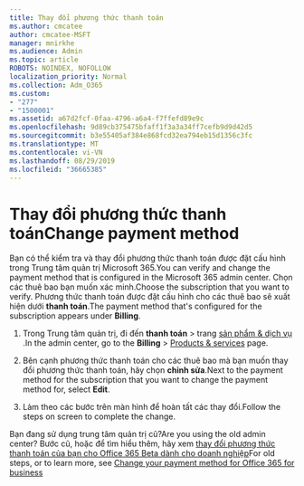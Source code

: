 ```yaml
---
title: Thay đổi phương thức thanh toán
ms.author: cmcatee
author: cmcatee-MSFT
manager: mnirkhe
ms.audience: Admin
ms.topic: article
ROBOTS: NOINDEX, NOFOLLOW
localization_priority: Normal
ms.collection: Adm_O365
ms.custom:
- "277"
- "1500001"
ms.assetid: a67d2fcf-0faa-4796-a6a4-f7ffefd89e9c
ms.openlocfilehash: 9d89cb375475bfaff1f3a3a34ff7cefb9d9d42d5
ms.sourcegitcommit: b3e55405af384e868fcd32ea794eb15d1356c3fc
ms.translationtype: MT
ms.contentlocale: vi-VN
ms.lasthandoff: 08/29/2019
ms.locfileid: "36665385"
---
```

# <a name="change-payment-method"></a><span data-ttu-id="cc879-102">Thay đổi phương thức thanh toán</span><span class="sxs-lookup"><span data-stu-id="cc879-102">Change payment method</span></span>

<span data-ttu-id="cc879-103">Bạn có thể kiểm tra và thay đổi phương thức thanh toán được đặt cấu hình trong Trung tâm quản trị Microsoft 365.</span><span class="sxs-lookup"><span data-stu-id="cc879-103">You can verify and change the payment method that is configured in the Microsoft 365 admin center.</span></span> <span data-ttu-id="cc879-104">Chọn các thuê bao bạn muốn xác minh.</span><span class="sxs-lookup"><span data-stu-id="cc879-104">Choose the subscription that you want to verify.</span></span> <span data-ttu-id="cc879-105">Phương thức thanh toán được đặt cấu hình cho các thuê bao sẽ xuất hiện dưới **thanh toán**.</span><span class="sxs-lookup"><span data-stu-id="cc879-105">The payment method that's configured for the subscription appears under **Billing**.</span></span> 
  
1. <span data-ttu-id="cc879-106">Trong Trung tâm quản trị, đi đến **thanh toán** \> trang [sản phẩm & dịch vụ](https://go.microsoft.com/fwlink/p/?linkid=842054) .</span><span class="sxs-lookup"><span data-stu-id="cc879-106">In the admin center, go to the **Billing** \> [Products & services](https://go.microsoft.com/fwlink/p/?linkid=842054) page.</span></span>

2. <span data-ttu-id="cc879-107">Bên cạnh phương thức thanh toán cho các thuê bao mà bạn muốn thay đổi phương thức thanh toán, hãy chọn **chỉnh sửa**.</span><span class="sxs-lookup"><span data-stu-id="cc879-107">Next to the payment method for the subscription that you want to change the payment method for, select **Edit**.</span></span>

3. <span data-ttu-id="cc879-108">Làm theo các bước trên màn hình để hoàn tất các thay đổi.</span><span class="sxs-lookup"><span data-stu-id="cc879-108">Follow the steps on screen to complete the change.</span></span>

<span data-ttu-id="cc879-109">Bạn đang sử dụng trung tâm quản trị cũ?</span><span class="sxs-lookup"><span data-stu-id="cc879-109">Are you using the old admin center?</span></span> <span data-ttu-id="cc879-110">Bước cũ, hoặc để tìm hiểu thêm, hãy xem [thay đổi phương thức thanh toán của bạn cho Office 365 Beta dành cho doanh nghiệp](https://docs.microsoft.com/office365/admin/subscriptions-and-billing/change-payment-method)</span><span class="sxs-lookup"><span data-stu-id="cc879-110">For old steps, or to learn more, see  [Change your payment method for Office 365 for business](https://docs.microsoft.com/office365/admin/subscriptions-and-billing/change-payment-method)</span></span>